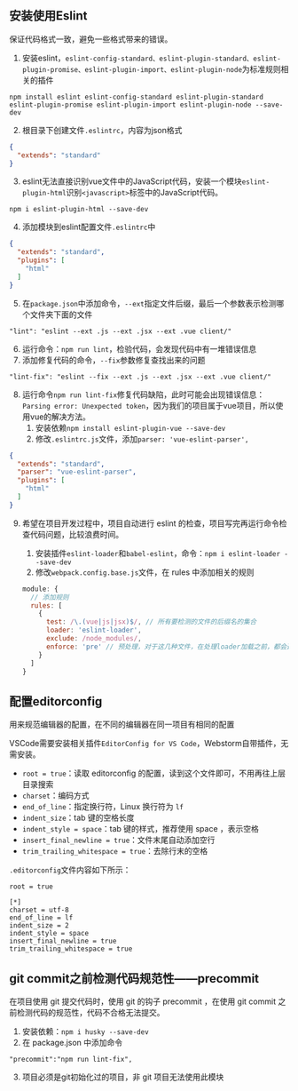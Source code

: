 ## 安装使用Eslint

保证代码格式一致，避免一些格式带来的错误。

1. 安装eslint，`eslint-config-standard、eslint-plugin-standard、eslint-plugin-promise、eslint-plugin-import、eslint-plugin-node`为标准规则相关的插件

```shell
npm install eslint eslint-config-standard eslint-plugin-standard eslint-plugin-promise eslint-plugin-import eslint-plugin-node --save-dev
```

2. 根目录下创建文件`.eslintrc`，内容为json格式

```json
{
  "extends": "standard"
}
```

3. eslint无法直接识别vue文件中的JavaScript代码，安装一个模块`eslint-plugin-html`识别`<javascript>`标签中的JavaScript代码。

```shell
npm i eslint-plugin-html --save-dev
```

4. 添加模块到eslint配置文件`.eslintrc`中

```json
{
  "extends": "standard",
  "plugins": [
    "html"
  ]
}
```

5. 在`package.json`中添加命令，`--ext`指定文件后缀，最后一个参数表示检测哪个文件夹下面的文件

```
"lint": "eslint --ext .js --ext .jsx --ext .vue client/"
```

6. 运行命令：`npm run lint`，检验代码，会发现代码中有一堆错误信息
7. 添加修复代码的命令，`--fix`参数修复查找出来的问题

```
"lint-fix": "eslint --fix --ext .js --ext .jsx --ext .vue client/"
```

8. 运行命令`npm run lint-fix`修复代码缺陷，此时可能会出现错误信息：`Parsing error: Unexpected token`，因为我们的项目属于vue项目，所以使用vue的解决方法。
   1. 安装依赖`npm install eslint-plugin-vue --save-dev`
   2. 修改`.eslintrc.js`文件，添加`parser: 'vue-eslint-parser',`

```json
{
  "extends": "standard",
  "parser": "vue-eslint-parser",
  "plugins": [
    "html"
  ]
}
```

9. 希望在项目开发过程中，项目自动进行 eslint 的检查，项目写完再运行命令检查代码问题，比较浪费时间。

   1. 安装插件`eslint-loader`和`babel-eslint`，命令：`npm i eslint-loader --save-dev`
   2. 修改`webpack.config.base.js`文件，在 rules 中添加相关的规则

   ```javascript
   module: {
     // 添加规则
     rules: [
       {
         test: /\.(vue|js|jsx)$/, // 所有要检测的文件的后缀名的集合
         loader: 'eslint-loader',
         exclude: /node_modules/,
         enforce: 'pre' // 预处理，对于这几种文件，在处理loader加载之前，都会通过 eslint-loader 处理一次
       }
     ]
   }
   ```

## 配置editorconfig

用来规范编辑器的配置，在不同的编辑器在同一项目有相同的配置

VSCode需要安装相关插件`EditorConfig for VS Code`，Webstorm自带插件，无需安装。

+ `root = true`：读取 editorconfig 的配置，读到这个文件即可，不用再往上层目录搜索
+ `charset`：编码方式
+ `end_of_line`：指定换行符，Linux 换行符为 `lf`
+ `indent_size`：tab 键的空格长度
+ `indent_style = space`：tab 键的样式，推荐使用 space ，表示空格
+ `insert_final_newline = true`：文件末尾自动添加空行
+ `trim_trailing_whitespace = true`：去除行末的空格

`.editorconfig`文件内容如下所示：

```
root = true

[*]
charset = utf-8
end_of_line = lf
indent_size = 2
indent_style = space
insert_final_newline = true
trim_trailing_whitespace = true
```

## git commit之前检测代码规范性——precommit

在项目使用 git 提交代码时，使用 git 的钩子 precommit ，在使用 git commit 之前检测代码的规范性，代码不合格无法提交。

1. 安装依赖：`npm i husky --save-dev`
2. 在 package.json 中添加命令

```
"precommit":"npm run lint-fix",
```

3. 项目必须是git初始化过的项目，非 git 项目无法使用此模块